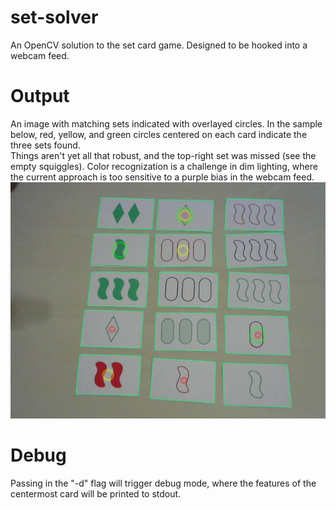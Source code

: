 # set-solver
An OpenCV solution to the set card game.  Designed to be hooked into a webcam feed. 

# Output
An image with matching sets indicated with overlayed circles.  In the sample below, red, yellow, and green circles centered on each card indicate the three sets found.  
Things aren't yet all that robust, and the top-right set was missed (see the empty squiggles).  Color recognization is a challenge in dim lighting, where the current approach is too sensitive to a purple bias in the webcam feed. 
![Sample Output](/doc/sample-output.JPG)

# Debug
Passing in the "-d" flag will trigger debug mode, where the features of the centermost card will be printed to stdout.
